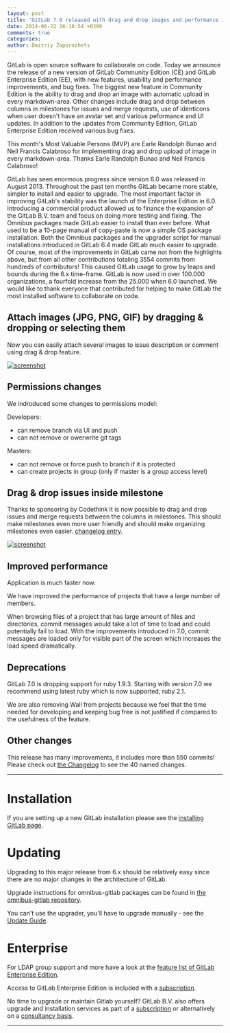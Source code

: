 ```yaml
---
layout: post
title: "GitLab 7.0 released with drag and drop images and performance improvements"
date: 2014-06-22 16:18:54 +0300
comments: true
categories: 
author: Dmitriy Zaporozhets
---
```


GitLab is open source software to collaborate on code.
Today we announce the release of a new version of GitLab Community Edition (CE) and GitLab Enterprise Edition (EE), with new features, usability and performance improvements, and bug fixes.
The biggest new feature in Community Edition is the ability to drag and drop an image with automatic upload in every markdown-area.
Other changes include drag and drop between columns in milestones for issues and merge requests, use of identicons when user doesn't have an avatar set and various peformance and UI updates.
In addition to the updates from Community Edition, GitLab Enterprise Edition received various bug fixes.

This month's Most Valuable Persons (MVP) are Earle Randolph Bunao and Neil Francis Calabroso for implementing drag and drop upload of image in every markdown-area.
Thanks Earle Randolph Bunao and Neil Francis Calabroso!

<!--more-->

GitLab has seen enormous progress since version 6.0 was released in August 2013.
Throughout the past ten months GitLab became more stable, simpler to install and easier to upgrade.
The most important factor in improving GitLab's stability was the launch of the Enterprise Edition in 6.0.
Introducing a commercial product allowed us to finance the expansion of the GitLab B.V. team and focus on doing more testing and fixing.
The Omnibus packages made GitLab easier to install than ever before. What used to be a 10-page manual of copy-paste is now a simple OS package installation.
Both the Omnibus packages and the upgrader script for manual installations introduced in GitLab 6.4 made GitLab much easier to upgrade.
Of course, most of the improvements in GitLab came not from the highlights above, but from all other contributions totaling 3554 commits from hundreds of contributors!
This caused GitLab usage to grow by leaps and bounds during the 6.x time-frame. GitLab is now used in over 100.000 organizations, a fourfold increase from the 25.000 when 6.0 launched.
We would like to thank everyone that contributed for helping to make GitLab the most installed software to collaborate on code.

## Attach images (JPG, PNG, GIF) by dragging & dropping or selecting them

Now you can easily attach several images to issue description or comment using drag & drop feature.

[![screenshot](/images/7_0/upload.gif)](/images/7_0/upload.gif)

## Permissions changes

We indroduced some changes to permissions model:

Developers: 

* can remove branch via UI and push
* can not remove or owerwrite git tags

Masters: 

* can not remove or force push to branch if it is protected
* can create projects in group (only if master is a group access level)

## Drag & drop issues inside milestone

Thanks to sponsoring by Codethink it is now possible to drag and drop issues and merge requests between the columns in milestones. This should make milestones even more user friendly and should make organizing milestones even easier. [changelog entry](https://gitlab.com/gitlab-org/gitlab-ce/blob/7be80fd89954a248527ca9be4bb9d9c320390811/CHANGELOG#L28).

[![screenshot](/images/7_0/milestone.gif)](/images/7_0/milestone.gif)

## Improved performance

Application is much faster now.

We have improved the performance of projects that have a large number of members.

When browsing files of a project that has large amount of files and directories, commit messages would take a lot of time to load and could potentially fail to load.
With the improvements introduced in 7.0, commit messages are loaded only for visible part of the screen which increases the load speed dramatically.

## Deprecations

GitLab 7.0 is dropping support for ruby 1.9.3. Starting with version 7.0 we recommend using latest ruby which is now supported, ruby 2.1.

We are also removing Wall from projects because we feel that the time needed for developing and keeping bug free is not justified if compared to the usefulness of the feature.

## Other changes

This release has many improvements, it includes more than 550 commits!
Please check out [the Changelog](https://gitlab.com/gitlab-org/gitlab-ce/blob/7be80fd89954a248527ca9be4bb9d9c320390811/CHANGELOG) to see the 40 named changes.

- - -

# Installation

If you are setting up a new GitLab installation please see the [installing GitLab page](https://www.gitlab.com/installation/).

# Updating

Upgrading to this major release from 6.x should be relatively easy since there are no major changes in the architecture of GitLab.

Upgrade instructions for omnibus-gitlab packages can be found in [the omnibus-gitlab repository](https://gitlab.com/gitlab-org/omnibus-gitlab/blob/master/doc/update.md).

You can't use the upgrader, you'll have to upgrade manually - see the [Update Guide](https://gitlab.com/gitlab-org/gitlab-ce/blob/master/doc/update/6.9-to-7.0.md).

# Enterprise

For LDAP group support and more have a look at the [feature list of GitLab Enterprise Edition](http://www.gitlab.com/gitlab-ee/).

Access to GitLab Enterprise Edition is included with a [subscription](http://www.gitlab.com/subscription/).

No time to upgrade or maintain Gitlab yourself?
GitLab B.V. also offers upgrade and installation services as part of a [subscription](http://www.gitlab.com/subscription/) or alternatively on a [consultancy basis](http://www.gitlab.com/consultancy/).

- - -
